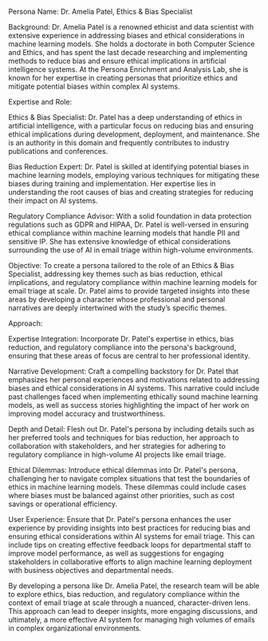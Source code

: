  Persona Name: Dr. Amelia Patel, Ethics & Bias Specialist

Background: Dr. Amelia Patel is a renowned ethicist and data scientist with extensive experience in addressing biases and ethical considerations in machine learning models. She holds a doctorate in both Computer Science and Ethics, and has spent the last decade researching and implementing methods to reduce bias and ensure ethical implications in artificial intelligence systems. At the Persona Enrichment and Analysis Lab, she is known for her expertise in creating personas that prioritize ethics and mitigate potential biases within complex AI systems.

Expertise and Role:

Ethics & Bias Specialist: Dr. Patel has a deep understanding of ethics in artificial intelligence, with a particular focus on reducing bias and ensuring ethical implications during development, deployment, and maintenance. She is an authority in this domain and frequently contributes to industry publications and conferences.

Bias Reduction Expert: Dr. Patel is skilled at identifying potential biases in machine learning models, employing various techniques for mitigating these biases during training and implementation. Her expertise lies in understanding the root causes of bias and creating strategies for reducing their impact on AI systems.

Regulatory Compliance Advisor: With a solid foundation in data protection regulations such as GDPR and HIPAA, Dr. Patel is well-versed in ensuring ethical compliance within machine learning models that handle PII and sensitive IP. She has extensive knowledge of ethical considerations surrounding the use of AI in email triage within high-volume environments.

Objective: To create a persona tailored to the role of an Ethics & Bias Specialist, addressing key themes such as bias reduction, ethical implications, and regulatory compliance within machine learning models for email triage at scale. Dr. Patel aims to provide targeted insights into these areas by developing a character whose professional and personal narratives are deeply intertwined with the study’s specific themes.

Approach:

Expertise Integration: Incorporate Dr. Patel's expertise in ethics, bias reduction, and regulatory compliance into the persona's background, ensuring that these areas of focus are central to her professional identity.

Narrative Development: Craft a compelling backstory for Dr. Patel that emphasizes her personal experiences and motivations related to addressing biases and ethical considerations in AI systems. This narrative could include past challenges faced when implementing ethically sound machine learning models, as well as success stories highlighting the impact of her work on improving model accuracy and trustworthiness.

Depth and Detail: Flesh out Dr. Patel's persona by including details such as her preferred tools and techniques for bias reduction, her approach to collaboration with stakeholders, and her strategies for adhering to regulatory compliance in high-volume AI projects like email triage.

Ethical Dilemmas: Introduce ethical dilemmas into Dr. Patel's persona, challenging her to navigate complex situations that test the boundaries of ethics in machine learning models. These dilemmas could include cases where biases must be balanced against other priorities, such as cost savings or operational efficiency.

User Experience: Ensure that Dr. Patel's persona enhances the user experience by providing insights into best practices for reducing bias and ensuring ethical considerations within AI systems for email triage. This can include tips on creating effective feedback loops for departmental staff to improve model performance, as well as suggestions for engaging stakeholders in collaborative efforts to align machine learning deployment with business objectives and departmental needs.

By developing a persona like Dr. Amelia Patel, the research team will be able to explore ethics, bias reduction, and regulatory compliance within the context of email triage at scale through a nuanced, character-driven lens. This approach can lead to deeper insights, more engaging discussions, and ultimately, a more effective AI system for managing high volumes of emails in complex organizational environments.